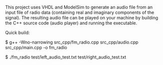 This project uses VHDL and ModelSim to generate an audio file from an input file of radio data (containing real and imaginary components of the signal). The resulting audio file can be played on your machine by building the C++ source code (audio player) and running the executable.

Quick build:

$ g++ -Wno-narrowing src_cpp/fm_radio.cpp src_cpp/audio.cpp src_cpp/main.cpp -o fm_radio

$ ./fm_radio test/left_audio_test.txt test/right_audio_test.txt
